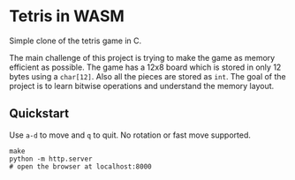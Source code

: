 # Tetris in WASM

Simple clone of the tetris game in C.

The main challenge of this project is trying to make the game as memory
efficient as possible. The game has a 12x8 board which is stored in only 12
bytes using a `char[12]`. Also all the pieces are stored as `int`. The goal of
the project is to learn bitwise operations and understand the memory layout.

## Quickstart

Use `a-d` to move and `q` to quit. No rotation or fast move supported.

```console
make
python -m http.server
# open the browser at localhost:8000
```
